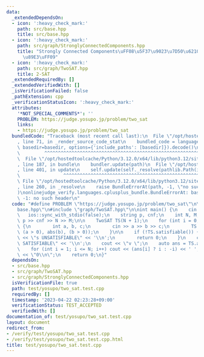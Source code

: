 ```yaml
---
data:
  _extendedDependsOn:
  - icon: ':heavy_check_mark:'
    path: src/base.hpp
    title: src/base.hpp
  - icon: ':heavy_check_mark:'
    path: src/graph/StronglyConnectedComponents.hpp
    title: "Strongly Connected Components\uFF08\u5F37\u9023\u7D50\u6210\u5206\u5206\
      \u89E3\uFF09"
  - icon: ':heavy_check_mark:'
    path: src/graph/TwoSAT.hpp
    title: 2-SAT
  _extendedRequiredBy: []
  _extendedVerifiedWith: []
  _isVerificationFailed: false
  _pathExtension: cpp
  _verificationStatusIcon: ':heavy_check_mark:'
  attributes:
    '*NOT_SPECIAL_COMMENTS*': ''
    PROBLEM: https://judge.yosupo.jp/problem/two_sat
    links:
    - https://judge.yosupo.jp/problem/two_sat
  bundledCode: "Traceback (most recent call last):\n  File \"/opt/hostedtoolcache/Python/3.12.0/x64/lib/python3.12/site-packages/onlinejudge_verify/documentation/build.py\"\
    , line 71, in _render_source_code_stat\n    bundled_code = language.bundle(stat.path,\
    \ basedir=basedir, options={'include_paths': [basedir]}).decode()\n          \
    \         ^^^^^^^^^^^^^^^^^^^^^^^^^^^^^^^^^^^^^^^^^^^^^^^^^^^^^^^^^^^^^^^^^^^^^^^^^^^^^^^^^\n\
    \  File \"/opt/hostedtoolcache/Python/3.12.0/x64/lib/python3.12/site-packages/onlinejudge_verify/languages/cplusplus.py\"\
    , line 187, in bundle\n    bundler.update(path)\n  File \"/opt/hostedtoolcache/Python/3.12.0/x64/lib/python3.12/site-packages/onlinejudge_verify/languages/cplusplus_bundle.py\"\
    , line 401, in update\n    self.update(self._resolve(pathlib.Path(included), included_from=path))\n\
    \                ^^^^^^^^^^^^^^^^^^^^^^^^^^^^^^^^^^^^^^^^^^^^^^^^^^^^^^^^^\n \
    \ File \"/opt/hostedtoolcache/Python/3.12.0/x64/lib/python3.12/site-packages/onlinejudge_verify/languages/cplusplus_bundle.py\"\
    , line 260, in _resolve\n    raise BundleErrorAt(path, -1, \"no such header\"\
    )\nonlinejudge_verify.languages.cplusplus_bundle.BundleErrorAt: base.hpp: line\
    \ -1: no such header\n"
  code: "#define PROBLEM \"https://judge.yosupo.jp/problem/two_sat\"\n\n#include \"\
    base.hpp\"\n#include \"graph/TwoSAT.hpp\"\n\nint main() {\n    cin.tie(0);\n \
    \   ios::sync_with_stdio(false);\n    string p, cnf;\n    int N, M;\n    cin >>\
    \ p >> cnf >> N >> M;\n\n    TwoSAT TS(N + 1);\n    for (int i = 0; i < M; i++)\
    \ {\n        int a, b, c;\n        cin >> a >> b >> c;\n        TS.add_clause(abs(a),\
    \ (a > 0), abs(b), (b > 0));\n    }\n\n    if (!TS.satisfiable()) {\n        cout\
    \ << \"s UNSATISFIABLE\" << '\\n';\n        return 0;\n    }\n    cout << \"s\
    \ SATISFIABLE\" << '\\n';\n    cout << \"v \";\n    auto ans = TS.answer();\n\
    \    for (int i = 1; i <= N; i++) cout << (ans[i] ? i : -i) << ' ';\n    cout\
    \ << \"0\\n\";\n    return 0;\n}"
  dependsOn:
  - src/base.hpp
  - src/graph/TwoSAT.hpp
  - src/graph/StronglyConnectedComponents.hpp
  isVerificationFile: true
  path: test/yosupo/two_sat.test.cpp
  requiredBy: []
  timestamp: '2023-04-22 02:23:28+09:00'
  verificationStatus: TEST_ACCEPTED
  verifiedWith: []
documentation_of: test/yosupo/two_sat.test.cpp
layout: document
redirect_from:
- /verify/test/yosupo/two_sat.test.cpp
- /verify/test/yosupo/two_sat.test.cpp.html
title: test/yosupo/two_sat.test.cpp
---
```

